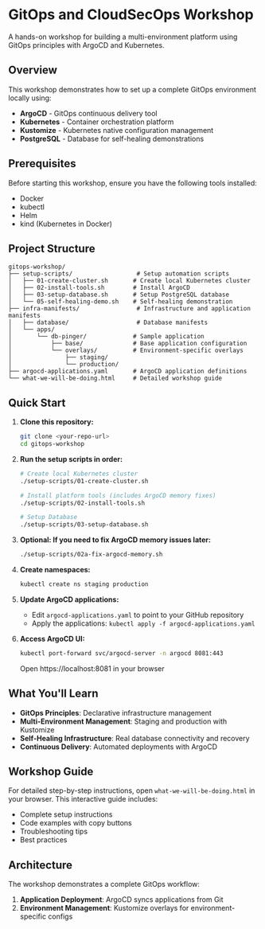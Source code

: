 # GitOps and CloudSecOps Workshop

A hands-on workshop for building a multi-environment platform using GitOps principles with ArgoCD and Kubernetes.

## Overview

This workshop demonstrates how to set up a complete GitOps environment locally using:

- **ArgoCD** - GitOps continuous delivery tool
- **Kubernetes** - Container orchestration platform
- **Kustomize** - Kubernetes native configuration management
- **PostgreSQL** - Database for self-healing demonstrations

## Prerequisites

Before starting this workshop, ensure you have the following tools installed:

- Docker
- kubectl
- Helm
- kind (Kubernetes in Docker)

## Project Structure

```
gitops-workshop/
├── setup-scripts/                  # Setup automation scripts
│   ├── 01-create-cluster.sh       # Create local Kubernetes cluster
│   ├── 02-install-tools.sh        # Install ArgoCD
│   ├── 03-setup-database.sh       # Setup PostgreSQL database
│   └── 05-self-healing-demo.sh    # Self-healing demonstration
├── infra-manifests/                # Infrastructure and application manifests
│   ├── database/                   # Database manifests
│   └── apps/
│       └── db-pinger/             # Sample application
│           ├── base/              # Base application configuration
│           └── overlays/          # Environment-specific overlays
│               ├── staging/
│               └── production/
├── argocd-applications.yaml       # ArgoCD application definitions
└── what-we-will-be-doing.html     # Detailed workshop guide
```

## Quick Start

1. **Clone this repository:**
   ```bash
   git clone <your-repo-url>
   cd gitops-workshop
   ```

2. **Run the setup scripts in order:**
   ```bash
   # Create local Kubernetes cluster
   ./setup-scripts/01-create-cluster.sh
   
   # Install platform tools (includes ArgoCD memory fixes)
   ./setup-scripts/02-install-tools.sh
   
   # Setup Database
   ./setup-scripts/03-setup-database.sh
   ```

3. **Optional: If you need to fix ArgoCD memory issues later:**
   ```bash
   ./setup-scripts/02a-fix-argocd-memory.sh
   ```

3. **Create namespaces:**
   ```bash
   kubectl create ns staging production
   ```

5. **Update ArgoCD applications:**
   - Edit `argocd-applications.yaml` to point to your GitHub repository
   - Apply the applications: `kubectl apply -f argocd-applications.yaml`

6. **Access ArgoCD UI:**
   ```bash
   kubectl port-forward svc/argocd-server -n argocd 8081:443
   ```
   Open https://localhost:8081 in your browser

## What You'll Learn

- **GitOps Principles**: Declarative infrastructure management
- **Multi-Environment Management**: Staging and production with Kustomize
- **Self-Healing Infrastructure**: Real database connectivity and recovery
- **Continuous Delivery**: Automated deployments with ArgoCD

## Workshop Guide

For detailed step-by-step instructions, open `what-we-will-be-doing.html` in your browser. This interactive guide includes:

- Complete setup instructions
- Code examples with copy buttons
- Troubleshooting tips
- Best practices

## Architecture

The workshop demonstrates a complete GitOps workflow:

1. **Application Deployment**: ArgoCD syncs applications from Git
2. **Environment Management**: Kustomize overlays for environment-specific configs
